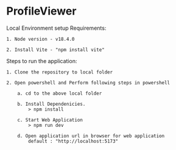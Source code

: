 ﻿# ProfileViewer
 
 Local Environment setup Requirements:

    1. Node version - v18.4.0
    
    2. Install Vite - "npm install vite"
    
    
Steps to run the application:

    1. Clone the repository to local folder
    
    2. Open powershell and Perform following steps in powershell
    
        a. cd to the above local folder
	
        b. Install Dependenicies.
            > npm install
	    
        c. Start Web Application
            > npm run dev
	    
        d. Open application url in browser for web application
            default : "http://localhost:5173"


